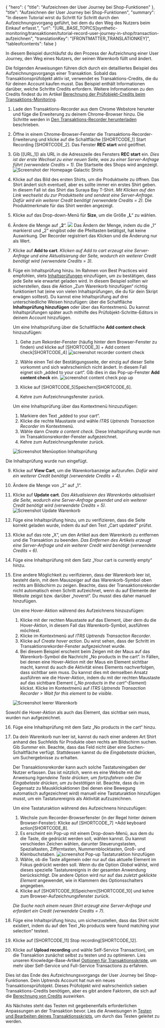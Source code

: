 {
  "hero": {
    "title": "Aufzeichnen der User Journey bei Shop-Funktionen"
  },
  "title": "Aufzeichnen der User Journey bei Shop-Funktionen",
  "summary": "In diesem Tutorial wirst du Schritt für Schritt durch den Aufzeichnungsvorgang geführt, bei dem du den Weg des Nutzers beim Einkauf erfasst.",
  "url": "[URL_BASE_TOPICS]synthetic-monitoring/transaktionen/tutorial-record-user-journey-in-shop/transaction-aufzeichnen",
  "translationKey": "[FRONTMATTER_TRANSLATIONKEY]",
  "tableofcontents": false
}

In diesem Beispiel durchläufst du den Prozess der Aufzeichnung einer User Journey, den Weg eines Nutzers, der seinen Warenkorb füllt und ändert.

Die folgenden Anweisungen führen dich durch ein detailliertes Beispiel des Aufzeichnungsvorgangs einer Transaktion. Sobald das Transaktionsprüfobjekt aktiv ist, verwendet es Transaktions-Credits, die du für deinen Account kaufen musst. Das Beispiel enthält Informationen darüber, welche Schritte Credits erfordern. Weitere Informationen zu den Credits findest du im Artikel [Berechnung der Prüfobjekt-Credits beim Transaktions-Monitoring]([LINK_URL_1]).

1. Lade den Transaktions-Recorder aus dem Chrome Webstore herunter und füge die Erweiterung zu deinem Chrome-Browser hinzu. Die Schritte werden in [Den Transaktions-Recorder herunterladen]([LINK_URL_2]) beschrieben.
2. Öffne in einem Chrome-Browser-Fenster die Transaktions-Recorder-Erweiterung und klicke auf die Schaltfläche [SHORTCODE_1] Start Recording [SHORTCODE_2]. Das Fenster **REC start** wird geöffnet.
3. Gib [[URL_1]) als URL in die Adresszeile des Fensters **REC start** ein.
   *Dies ist der erste Wechsel zu einer neuen Seite, was zu einer Server-Anfrage führt (verwendete Credits = 1).*
   Die Startseite des Shops wird angezeigt.
![Screenshot der Homepage Galactic Shirts]([LINK_URL_4])
4. Klicke auf das Bild des ersten Shirts, um die Produktseite zu öffnen.
   Das Shirt ändert sich eventuell, aber es sollte immer ein erstes Shirt geben. In diesem Fall ist das Shirt das Suraya Bay T-Shirt.
   *Mit Klicken auf den Link wechselst du zur Produktseite und sendest eine Server-Anfrage. Dafür wird ein weiterer Credit benötigt (verwendete Credits = 2).*
   Die Produktmerkmale für das Shirt werden angezeigt.
5. Klicke auf das Drop-down-Menü für **Size**, um die Größe „**L**“ zu wählen.
6. Ändere die Menge auf „**2**“.
   ![]([LINK_URL_5])
   Das Ändern der Menge, indem du die „1“ markierst und „2“ eingibst oder die Pfeiltasten betätigst, hat keine Auswirkung. Der Recorder registriert das Klicken und die Änderung nur als Wert.
7.  Klicke auf **Add to cart**.
    *Klicken auf *Add to cart* erzeugt eine Server-Anfrage und eine Aktualisierung der Seite, wodurch ein weiterer Credit benötigt wird (verwendete Credits = 3).*
8.  Füge ein Inhaltsprüfung hinzu. Im Rahmen von Best Practices wird empfohlen, stets [Inhaltsprüfungen]([LINK_URL_6]) einzufügen, um zu bestätigen, dass jede Seite wie erwartet geladen wird. In diesem Beispiel sollten wir sicherstellen, dass die Aktion „Zum Warenkorb hinzufügen“ richtig funktioniert hat (eine von vielen Inhaltsprüfungen, die du für dein Skript erwägen solltest). Du kannst eine Inhaltsprüfung auf drei unterschiedliche Weisen hinzufügen: über die Schaltfläche **Inhaltsprüfung hinzufügen** oder über das Kontextmenü. Du kannst Inhaltsprüfungen später auch mithilfe des Prüfobjekt-Schritte-Editors in deinem Account hinzufügen.

    Um eine Inhaltsprüfung über die Schaltfläche **Add content check** hinzuzufügen:
      
    1. Gehe zum Rekorder-Fenster (häufig hinter dem Browser-Fenster zu finden) und klicke auf [SHORTCODE_3] + Add content check[SHORTCODE_4]
![screenshot recorder content check]([LINK_URL_7])      

    2. Wähle einen Teil der Bestätigungsseite, der einzig auf dieser Seite vorkommt und sich wahrscheinlich nicht ändert. In diesem Fall eignet sich „added to your cart“. Gib dies in das Pop-up-Fenster **Add content check** ein.
![screenshot content check pop up]([LINK_URL_8])
    3. Klicke auf [SHORTCODE_5]Speichern[SHORTCODE_6].
    4. Kehre zum Aufzeichnungsfenster zurück.

    Um eine Inhaltsprüfung über das Kontextmenü hinzuzufügen:

    1. Markiere den Text „added to your cart“.
    2. Klicke die rechte Maustaste und wähle *ITRS Uptrends Transaction Recorder* im Kontextmenü.
    3. Wähle dann *Create a content check*. Diese Inhaltsprüfung wurde nun im Transaktionsrekorder-Fenster aufgezeichnet.
    4. Kehre zum Aufzeichnungsfenster zurück.

    ![Screenshot Menüoption Inhaltsprüfung]([LINK_URL_9])

Die Inhaltsprüfung wurde nun eingefügt.

9.  Klicke auf **View Cart**, um die Warenkorbanzeige aufzurufen.
    *Dafür wird ein weiterer Credit benötigt (verwendete Credits = 4).*
10.  Ändere die Menge von „2“ auf „1“.
11. Klicke auf **Update cart**.
    *Das Aktualisieren des Warenkorbs aktualisiert die Seite, wodurch eine Server-Anfrage gesendet und ein weiterer Credit benötigt wird (verwendete Credits = 5).*
![Screenshot Update Warenkorb]([LINK_URL_10])
12. Füge eine Inhaltsprüfung hinzu, um zu verifizieren, dass die Seite korrekt geladen wurde, indem du auf den Text „Cart updated“ prüfst.
13. Klicke auf das rote „X“, um den Artikel aus dem Warenkorb zu entfernen und die Transaktion zu beenden.
    *Das Entfernen des Artikels erzeugt eine Server-Anfrage und ein weiterer Credit wird benötigt (verwendete Credits = 6).*
14. Füge eine Inhaltsprüfung mit dem Satz „Your cart is currently empty“ hinzu.
15. Eine andere Möglichkeit zu verifizieren, dass der Warenkorb leer ist, besteht darin, mit dem Mauszeiger auf das Warenkorb-Symbol oben rechts am Bildschirm zu zeigen. Beachte, dass der Transaktionsrekorder nicht automatisch einen Schritt aufzeichnet, wenn du auf Elemente der Website zeigst bzw. darüber „hoverst“. Du musst dies daher manuell hinzufügen.
    
    Um eine Hover-Aktion während des Aufzeichnens hinzuzufügen:
    1. Klicke mit der rechten Maustaste auf das Element, über dem du die Hover-Aktion, in diesem Fall das Warenkorb-Symbol, ausführen möchtest.
    2. Klicke im Kontextmenü auf *ITRS Uptrends Transaction Recorder*.
    3. Klicke auf *Create hover action*. Du wirst sehen, dass der Schritt im Transaktionsrekorder-Fenster aufgezeichnet wurde.
    4. Bei diesem Beispiel erscheint beim Zeigen mit der Maus auf das Warenkorb-Symbol die Nachricht „No products in the cart“.   In Fällen, bei denen eine Hover-Aktion mit der Maus ein Element sichtbar macht, kannst du auch die Aktivität eines Elements nachverfolgen, dass sichtbar sein muss. Du kannst dies mit demselben Ansatz ausführen wie die Hover-Aktion, indem du mit der rechten Maustaste auf das sichtbare Element (*„No products in the cart“-Element*) klickst. Klicke im Kontextmenü auf *ITRS Uptrends Transaction Recorder* > *Wait for this element to be visible*.

     ![Screenshot leerer Warenkorb]([LINK_URL_11])

Sowohl die Hover-Aktion als auch das Element, das sichtbar sein muss, wurden nun aufgezeichnet.

16. Füge eine Inhaltsprüfung mit dem Satz „No products in the cart“ hinzu.
17. Da dein Warenkorb nun leer ist, kannst du nach einer anderen Art Shirt anhand des Suchfelds für Produkte oben rechts am Bildschirm suchen. Gib *Summer* ein. Beachte, dass das Feld nicht über eine Suchen-Schaltfläche verfügt. Stattdessen kannst du die *Eingabetaste* drücken, um Suchergebnisse zu erhalten.

    Der Transaktionsrekorder kann auch solche Tastatureingaben der Nutzer erfassen. Das ist nützlich, wenn es eine Website mit der Anweisung *Irgendeine Taste drücken, um fortzufahren* oder *Die Eingabetaste drücken, um zu bestätigen* ist. Beachte, dass du im Gegensatz zu Mausklickaktionen (bei denen eine Bewegung automatisch aufgezeichnet wird) manuell eine Tastaturaktion hinzufügen musst, um ein Tastaturereignis als Aktivität aufzuzeichnen.

    Um eine Tastaturaktion während des Aufzeichnens hinzuzufügen:
    1. Wechsle zum Recorder-Browserfenster (in der Regel hinter deinem Browser-Fenster):
       Klicke auf [SHORTCODE_7] +Add keyboard action[SHORTCODE_8].
    2. Es erscheint ein Pop-up mit einem Drop-down-Menü, aus dem du die Taste, die gedrückt werden soll, wählen kannst. Du kannst verschieden Zeichen wählen, darunter Steuerungstasten, Spezialtasten, Zifferntasten, Nummernblocktasten, Groß- und Kleinbuchstaben.
![screenshot Pop-up Tastaturaktion hinzufügen]([LINK_URL_12])
    3. Wähle, ob die Taste allgemein oder nur auf das aktuelle Element im Fokus gedrückt werden soll. Wenn du die Option *Global* wählst, wird dieses spezielle Tastaturereignis in der gesamten Anwendung berücksichtigt. Die andere Option wird nur auf das *zuletzt geklickte Element* angewendet, wie in Klammern des Optionsschalters angegeben.
    4. Klicke auf [SHORTCODE_9]Speichern[SHORTCODE_10] und kehre zum Browser-Aufzeichnungsfenster zurück.

    *Die Suche nach einem neuen Shirt erzeugt eine Server-Anfrage und erfordert ein Credit (verwendete Credits = 7).*

18. Füge eine Inhaltsprüfung hinzu, um sicherzustellen, dass das Shirt nicht existiert, indem du auf den Text „No products were found matching your selection“ testest.
19. Klicke auf [SHORTCODE_11] Stop recording[SHORTCODE_12].
20. Klicke auf **Upload recording** und wähle Self-Service Transaction), um die Transaktion zunächst selbst zu testen und zu optimieren. Lies unseren Knowledge-Base-Artikel [Optionen für Transaktionsskripte]([LINK_URL_13]), um mehr über Self-Service und Full-Service Transactions zu erfahren.

Dies ist das Ende des Aufzeichnungsvorgangs der User Journey bei Shop-Funktionen. Dein Uptrends Account hat nun ein neues Transaktionsprüfobjekt. Dieses Prüfobjekt wird wahrscheinlich sieben Transaktions-Credits benötigen, aber es gibt andere Faktoren, die sich auf die [Berechnung von Credits]([LINK_URL_14]) auswirken.

Als Nächstes steht das Testen mit gegebenenfalls erforderlichen Anpassungen an der Transaktion bevor. Lies die Anweisungen in [Testen und Bearbeiten deines Transaktionsskripts]([LINK_URL_15]), um durch das Testen geleitet zu werden.
